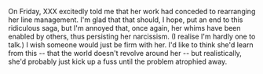 On Friday, XXX excitedly told me that her work had conceded to
rearranging her line management. I'm glad that that should, I hope, put
an end to this ridiculous saga, but I'm annoyed that, once again, her
whims have been enabled by others, thus persisting her narcissism. (I
realise I'm hardly one to talk.) I wish someone would just be firm with
her. I'd like to think she'd learn from this -- that the world doesn't
revolve around her -- but realistically, she'd probably just kick up a
fuss until the problem atrophied away.
